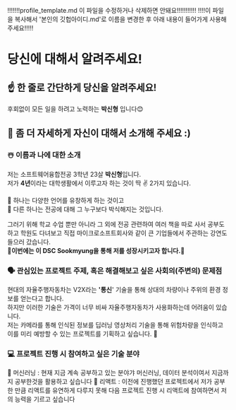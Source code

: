 !!!!!!!profile_template.md 이 파일을 수정하거나 삭제하면 안돼요!!!!!!!!!!!
!!!!이 파일을 복사해서 '본인의 깃헙아이디.md'로 이름을 변경한 후 아래 내용이 들어가게 사용해주세요!!!!!

# 당신에 대해서 알려주세요!

## ☝️ 한 줄로 간단하게 당신을 알려주세요!
후회없이 모든 일을 하려고 노력하는 **박신형** 입니다😊

## 🙌 좀 더 자세하게 자신이 대해서 소개해 주세요 :)

### ☃️ 이름과 나에 대한 소개
저는 소프트웨어융합전공 3학년 23살 <b>박신형</b>입니다. <br/>
저가 <b>4년</b>이라는 대학생활에서 이루고자 하는 것이 딱 ✌ 2가지 있습니다. <br/>

🧡 하나는 다양한 언어를 유창하게 하는 것이고 <br/>
🧡 다른 하나는 전공에 대해 그 누구보다 박식해지는 것입니다. <br/>

그러기 위해 학교 수업 뿐만 아니라 그 외에 전공 관련하여 여러  책을 따로 사서 공부도 하고 학원도 다녀보고 직접 마이크로소프트회사와 같이 큰 기업들에서 주관하는 강연도 들으러 갔습니다. <br/>
🔹<b>이번에는 이 DSC Sookmyung을 통해 저를 성장시키고자 합니다.</b>🔹<br/>

### 🗣 관심있는 프로젝트 주제, 혹은 해결해보고 싶은 사회의(주변의) 문제점

현대의 자율주행자동차는 V2X라는 **'통신**' 기술을 통해 상대의 차량이나 주위의 환경 정보를 얻는다고 합니다. <br/>
하지만 이러한 기술은 가격이 너무 비싸 자율주행자동차가 사용화하는데 어려움이 있습니다. <br/>
저는 카메라를 통해 인식된 정보를 딥러닝 영상처리 기술을 통해 위험차량을 인식하고 이를 미리 예방할 수 있는 프로젝트를 기획하고 싶습니다. 📌


### 💻 프로젝트 진행 시 참여하고 싶은 기술 분야

💜 머신러닝 : 현재 지금 계속 공부하고 있는 분야갸 머신러닝, 데이터 분석이여서 지금까지 공부한것을 활용하고 싶습니다
💜 리액트 : 이전에 진행했던 프로젝트에서 저가 공부한 만큼 리액트를 유연하게 다루지 못해 다음 프로젝트 진행 시 리액트에 참여하면서 저의 능력을 기르고 싶습니다
